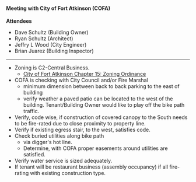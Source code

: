 
#### Meeting with City of Fort Atkinson (COFA)

**Attendees**
* Dave Schultz (Building Owner)
* Ryan Schultz (Architect)
* Jeffry L Wood (City Engineer)
* Brian Juarez (Building Inspector)

---

- Zoning is C2-Central Business.
    - [City of Fort Atkinson Chapter 15: Zoning Ordinance](http://www.fortatkinsonwi.net/resources/zoningcode_FortAtkinson.pdf)
- COFA is checking with City Council and/or Fire Marshal
     - minimum dimension between back to back parking to the east of building
     - verify weather a paved patio can be located to the west of the building.  Tenant/Building Owner would like to play off the bike path traffic.
- Verify, code wise, if construction of covered canopy to the South needs to be fire-rated due to close proximity to property line.
- Verify if existing egress stair, to the west, satisfies code.
- Check buried utilities along bike path
     - via digger's hot line.
     - Determine, with COFA proper easements around utilities are satisfied.
- Verify water service is sized adequately.
-  If tenant will be restaurant business (assembly occupancy) if all fire-rating with existing construction type.

